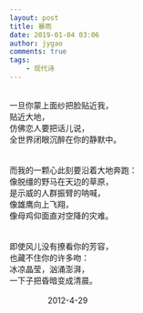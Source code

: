 ```yaml
---
layout: post
title: 暴雨
date: 2019-01-04 03:06
author: jygao
comments: true
tags:
    - 现代诗
---
```

<!-- wp:paragraph -->
<p><br>一旦你蒙上面纱把脸贴近我，<br>贴近大地，<br>仿佛恋人要把话儿说，<br>全世界闭眼沉醉在你的静默中。 <br><br><br>而我的一颗心此刻要沿着大地奔跑：<br>像脱缰的野马在天边的草原，<br>是示威的人群振臂的呐喊，<br>像雄鹰向上飞翔，<br>像母鸡仰面直对空降的灾难。 <br><br><br>即使风儿没有撩看你的芳容，<br>也藏不住你的许多吻：<br>冰凉晶莹，汹涌澎湃，<br>一下子把昏暗变成清晨。<br>    <br>                 2012-4-29 </p>
<!-- /wp:paragraph -->
